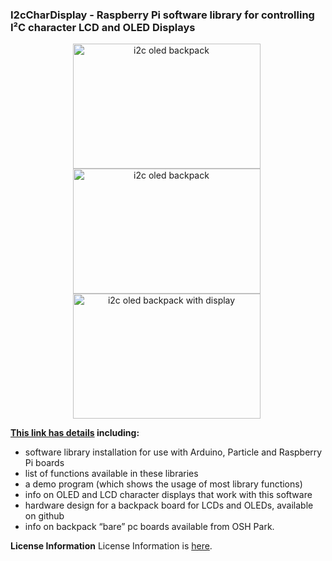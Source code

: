 
### I2cCharDisplay - Raspberry Pi software library for controlling I²C character LCD and OLED Displays

<div style="text-align: center;">
<div style="display: inline-block; margin-right: 5px;">
<img class="size-thumbnail wp-image-175" src="https://www.dcity.org/dcity/wp-content/uploads/projects/i2c-oled-backpack-newhaven/newhaven-seeeduino.jpg" alt="i2c oled backpack" width="300" height="200" />
</div>
<div style="display: inline-block; margin-right: 5px;">
<img class="size-thumbnail wp-image-175" src="https://www.dcity.org/dcity/wp-content/uploads/projects/i2c-oled-backpack-newhaven/i2c-oled-backpack-on-newhaven.jpg" alt="i2c oled backpack" width="300" height="200" />
</div>
<div style="display: inline-block; margin-right: 5px;">
<img class="size-thumbnail wp-image-176" src="https://www.dcity.org/dcity/wp-content/uploads/projects/i2c-oled-backpack-newhaven/i2c-oled-backpack-newhaven.jpg" alt="i2c oled backpack with display" width="300" height="200" />
</div>
</div>

**[This link has details](https://www.dcity.org/portfolio/i2c-display-library/) including:**
* software library installation for use with Arduino, Particle and Raspberry Pi boards
* list of functions available in these libraries
* a demo program (which shows the usage of most library functions)
* info on OLED and LCD character displays that work with this software
* hardware design for a backpack board for LCDs and OLEDs, available on github
* info on backpack “bare” pc boards available from OSH Park.

**License Information**
License Information is [here](https://www.dcity.org/license-information/).
